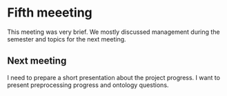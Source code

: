 # Fifth meeeting

This meeting was very brief.
We mostly discussed management during the semester and topics for the next meeting.


## Next meeting

I need to prepare a short presentation about the project progress.
I want to present preprocessing progress and ontology questions.

